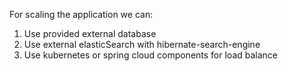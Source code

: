 For scaling the application we can: 
1. Use provided external database
2. Use external elasticSearch with hibernate-search-engine
3. Use kubernetes or spring cloud components for load balance
